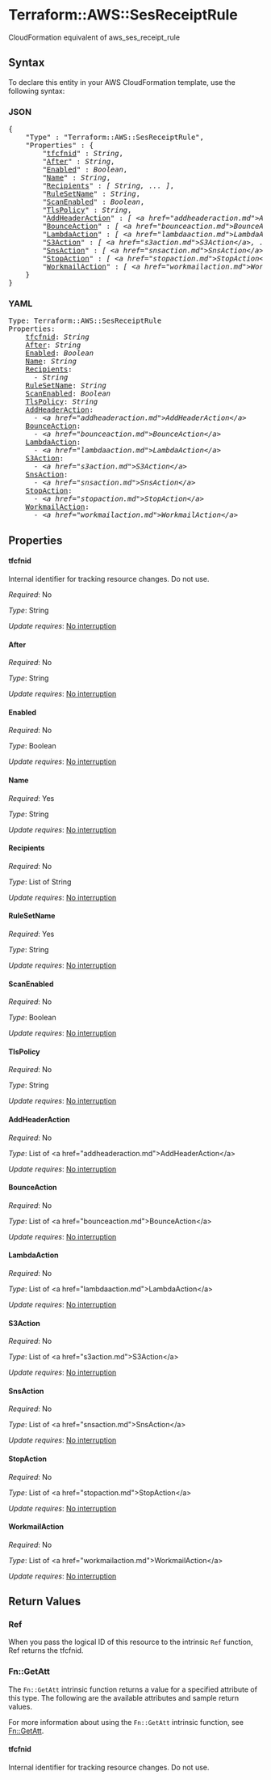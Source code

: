 # Terraform::AWS::SesReceiptRule

CloudFormation equivalent of aws_ses_receipt_rule

## Syntax

To declare this entity in your AWS CloudFormation template, use the following syntax:

### JSON

<pre>
{
    "Type" : "Terraform::AWS::SesReceiptRule",
    "Properties" : {
        "<a href="#tfcfnid" title="tfcfnid">tfcfnid</a>" : <i>String</i>,
        "<a href="#after" title="After">After</a>" : <i>String</i>,
        "<a href="#enabled" title="Enabled">Enabled</a>" : <i>Boolean</i>,
        "<a href="#name" title="Name">Name</a>" : <i>String</i>,
        "<a href="#recipients" title="Recipients">Recipients</a>" : <i>[ String, ... ]</i>,
        "<a href="#rulesetname" title="RuleSetName">RuleSetName</a>" : <i>String</i>,
        "<a href="#scanenabled" title="ScanEnabled">ScanEnabled</a>" : <i>Boolean</i>,
        "<a href="#tlspolicy" title="TlsPolicy">TlsPolicy</a>" : <i>String</i>,
        "<a href="#addheaderaction" title="AddHeaderAction">AddHeaderAction</a>" : <i>[ &lt;a href=&#34;addheaderaction.md&#34;&gt;AddHeaderAction&lt;/a&gt;, ... ]</i>,
        "<a href="#bounceaction" title="BounceAction">BounceAction</a>" : <i>[ &lt;a href=&#34;bounceaction.md&#34;&gt;BounceAction&lt;/a&gt;, ... ]</i>,
        "<a href="#lambdaaction" title="LambdaAction">LambdaAction</a>" : <i>[ &lt;a href=&#34;lambdaaction.md&#34;&gt;LambdaAction&lt;/a&gt;, ... ]</i>,
        "<a href="#s3action" title="S3Action">S3Action</a>" : <i>[ &lt;a href=&#34;s3action.md&#34;&gt;S3Action&lt;/a&gt;, ... ]</i>,
        "<a href="#snsaction" title="SnsAction">SnsAction</a>" : <i>[ &lt;a href=&#34;snsaction.md&#34;&gt;SnsAction&lt;/a&gt;, ... ]</i>,
        "<a href="#stopaction" title="StopAction">StopAction</a>" : <i>[ &lt;a href=&#34;stopaction.md&#34;&gt;StopAction&lt;/a&gt;, ... ]</i>,
        "<a href="#workmailaction" title="WorkmailAction">WorkmailAction</a>" : <i>[ &lt;a href=&#34;workmailaction.md&#34;&gt;WorkmailAction&lt;/a&gt;, ... ]</i>
    }
}
</pre>

### YAML

<pre>
Type: Terraform::AWS::SesReceiptRule
Properties:
    <a href="#tfcfnid" title="tfcfnid">tfcfnid</a>: <i>String</i>
    <a href="#after" title="After">After</a>: <i>String</i>
    <a href="#enabled" title="Enabled">Enabled</a>: <i>Boolean</i>
    <a href="#name" title="Name">Name</a>: <i>String</i>
    <a href="#recipients" title="Recipients">Recipients</a>: <i>
      - String</i>
    <a href="#rulesetname" title="RuleSetName">RuleSetName</a>: <i>String</i>
    <a href="#scanenabled" title="ScanEnabled">ScanEnabled</a>: <i>Boolean</i>
    <a href="#tlspolicy" title="TlsPolicy">TlsPolicy</a>: <i>String</i>
    <a href="#addheaderaction" title="AddHeaderAction">AddHeaderAction</a>: <i>
      - &lt;a href=&#34;addheaderaction.md&#34;&gt;AddHeaderAction&lt;/a&gt;</i>
    <a href="#bounceaction" title="BounceAction">BounceAction</a>: <i>
      - &lt;a href=&#34;bounceaction.md&#34;&gt;BounceAction&lt;/a&gt;</i>
    <a href="#lambdaaction" title="LambdaAction">LambdaAction</a>: <i>
      - &lt;a href=&#34;lambdaaction.md&#34;&gt;LambdaAction&lt;/a&gt;</i>
    <a href="#s3action" title="S3Action">S3Action</a>: <i>
      - &lt;a href=&#34;s3action.md&#34;&gt;S3Action&lt;/a&gt;</i>
    <a href="#snsaction" title="SnsAction">SnsAction</a>: <i>
      - &lt;a href=&#34;snsaction.md&#34;&gt;SnsAction&lt;/a&gt;</i>
    <a href="#stopaction" title="StopAction">StopAction</a>: <i>
      - &lt;a href=&#34;stopaction.md&#34;&gt;StopAction&lt;/a&gt;</i>
    <a href="#workmailaction" title="WorkmailAction">WorkmailAction</a>: <i>
      - &lt;a href=&#34;workmailaction.md&#34;&gt;WorkmailAction&lt;/a&gt;</i>
</pre>

## Properties

#### tfcfnid

Internal identifier for tracking resource changes. Do not use.

_Required_: No

_Type_: String

_Update requires_: [No interruption](https://docs.aws.amazon.com/AWSCloudFormation/latest/UserGuide/using-cfn-updating-stacks-update-behaviors.html#update-no-interrupt)

#### After

_Required_: No

_Type_: String

_Update requires_: [No interruption](https://docs.aws.amazon.com/AWSCloudFormation/latest/UserGuide/using-cfn-updating-stacks-update-behaviors.html#update-no-interrupt)

#### Enabled

_Required_: No

_Type_: Boolean

_Update requires_: [No interruption](https://docs.aws.amazon.com/AWSCloudFormation/latest/UserGuide/using-cfn-updating-stacks-update-behaviors.html#update-no-interrupt)

#### Name

_Required_: Yes

_Type_: String

_Update requires_: [No interruption](https://docs.aws.amazon.com/AWSCloudFormation/latest/UserGuide/using-cfn-updating-stacks-update-behaviors.html#update-no-interrupt)

#### Recipients

_Required_: No

_Type_: List of String

_Update requires_: [No interruption](https://docs.aws.amazon.com/AWSCloudFormation/latest/UserGuide/using-cfn-updating-stacks-update-behaviors.html#update-no-interrupt)

#### RuleSetName

_Required_: Yes

_Type_: String

_Update requires_: [No interruption](https://docs.aws.amazon.com/AWSCloudFormation/latest/UserGuide/using-cfn-updating-stacks-update-behaviors.html#update-no-interrupt)

#### ScanEnabled

_Required_: No

_Type_: Boolean

_Update requires_: [No interruption](https://docs.aws.amazon.com/AWSCloudFormation/latest/UserGuide/using-cfn-updating-stacks-update-behaviors.html#update-no-interrupt)

#### TlsPolicy

_Required_: No

_Type_: String

_Update requires_: [No interruption](https://docs.aws.amazon.com/AWSCloudFormation/latest/UserGuide/using-cfn-updating-stacks-update-behaviors.html#update-no-interrupt)

#### AddHeaderAction

_Required_: No

_Type_: List of &lt;a href=&#34;addheaderaction.md&#34;&gt;AddHeaderAction&lt;/a&gt;

_Update requires_: [No interruption](https://docs.aws.amazon.com/AWSCloudFormation/latest/UserGuide/using-cfn-updating-stacks-update-behaviors.html#update-no-interrupt)

#### BounceAction

_Required_: No

_Type_: List of &lt;a href=&#34;bounceaction.md&#34;&gt;BounceAction&lt;/a&gt;

_Update requires_: [No interruption](https://docs.aws.amazon.com/AWSCloudFormation/latest/UserGuide/using-cfn-updating-stacks-update-behaviors.html#update-no-interrupt)

#### LambdaAction

_Required_: No

_Type_: List of &lt;a href=&#34;lambdaaction.md&#34;&gt;LambdaAction&lt;/a&gt;

_Update requires_: [No interruption](https://docs.aws.amazon.com/AWSCloudFormation/latest/UserGuide/using-cfn-updating-stacks-update-behaviors.html#update-no-interrupt)

#### S3Action

_Required_: No

_Type_: List of &lt;a href=&#34;s3action.md&#34;&gt;S3Action&lt;/a&gt;

_Update requires_: [No interruption](https://docs.aws.amazon.com/AWSCloudFormation/latest/UserGuide/using-cfn-updating-stacks-update-behaviors.html#update-no-interrupt)

#### SnsAction

_Required_: No

_Type_: List of &lt;a href=&#34;snsaction.md&#34;&gt;SnsAction&lt;/a&gt;

_Update requires_: [No interruption](https://docs.aws.amazon.com/AWSCloudFormation/latest/UserGuide/using-cfn-updating-stacks-update-behaviors.html#update-no-interrupt)

#### StopAction

_Required_: No

_Type_: List of &lt;a href=&#34;stopaction.md&#34;&gt;StopAction&lt;/a&gt;

_Update requires_: [No interruption](https://docs.aws.amazon.com/AWSCloudFormation/latest/UserGuide/using-cfn-updating-stacks-update-behaviors.html#update-no-interrupt)

#### WorkmailAction

_Required_: No

_Type_: List of &lt;a href=&#34;workmailaction.md&#34;&gt;WorkmailAction&lt;/a&gt;

_Update requires_: [No interruption](https://docs.aws.amazon.com/AWSCloudFormation/latest/UserGuide/using-cfn-updating-stacks-update-behaviors.html#update-no-interrupt)

## Return Values

### Ref

When you pass the logical ID of this resource to the intrinsic `Ref` function, Ref returns the tfcfnid.

### Fn::GetAtt

The `Fn::GetAtt` intrinsic function returns a value for a specified attribute of this type. The following are the available attributes and sample return values.

For more information about using the `Fn::GetAtt` intrinsic function, see [Fn::GetAtt](https://docs.aws.amazon.com/AWSCloudFormation/latest/UserGuide/intrinsic-function-reference-getatt.html).

#### tfcfnid

Internal identifier for tracking resource changes. Do not use.

